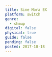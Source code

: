 ```yaml
---
title: Sine Mora EX
platform: switch
genre:
  - shmup
digital: false
physical: true
guide: false
pending: false
posted: 2017-10-18
---
```

